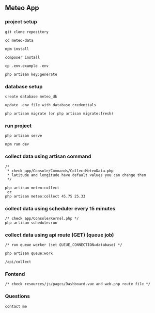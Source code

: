 

## Meteo App

### project setup
```
git clone repository

cd meteo-data

npm install

composer install

cp .env.example .env

php artisan key:generate
```
### database setup
```
create database meteo_db

update .env file with database credentials

php artisan migrate (or php artisan migrate:fresh)
```
### run project
```
php artisan serve

npm run dev
```

### collect data using artisan command
```
/* 
 * check app/Console/Commands/CollectMeteoData.php
 * latitude and longitude have default values you can change them
 */

php artisan meteo:collect 
 or 
php artisan meteo:collect 45.75 25.33
```
### collect data using scheduler  every 15 minutes
```
/* check app/Console/Kernel.php */
php artisan schedule:run
```
### collect  data using api route (GET) (queue job)
```
/* run queue worker (set QUEUE_CONNECTION=database) */

php artisan queue:work

/api/collect
```
###

### Fontend
```
/* check resources/js/pages/Dashboard.vue and web.php route file */
```
### Questions
```
contact me
```
